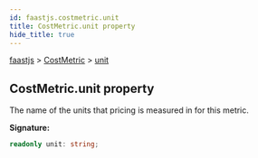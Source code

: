 ```yaml
---
id: faastjs.costmetric.unit
title: CostMetric.unit property
hide_title: true
---
```

[faastjs](./faastjs.md) &gt; [CostMetric](./faastjs.costmetric.md) &gt; [unit](./faastjs.costmetric.unit.md)

## CostMetric.unit property

The name of the units that pricing is measured in for this metric.

<b>Signature:</b>

```typescript
readonly unit: string;
```